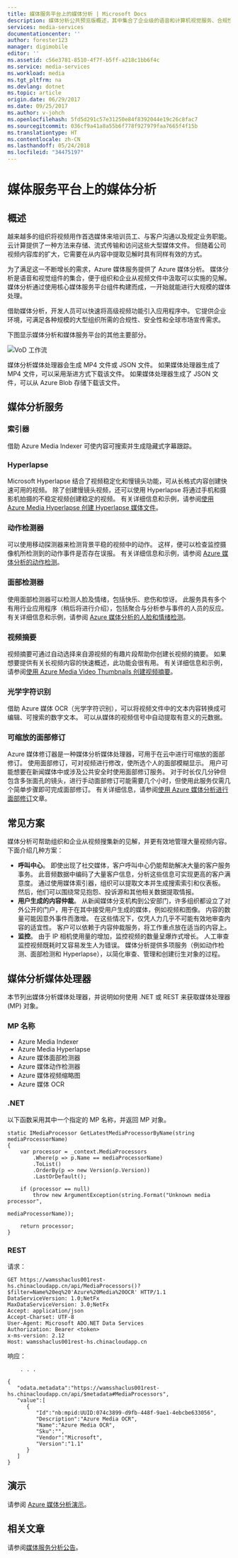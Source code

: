 ```yaml
---
title: 媒体服务平台上的媒体分析 | Microsoft Docs
description: 媒体分析公共预览版概述，其中集合了企业级的语音和计算机视觉服务、合规性、安全性和全球市场宣传功能
services: media-services
documentationcenter: ''
author: forester123
manager: digimobile
editor: ''
ms.assetid: c56e3781-8510-4f7f-b5ff-a218c1bb6f4c
ms.service: media-services
ms.workload: media
ms.tgt_pltfrm: na
ms.devlang: dotnet
ms.topic: article
origin.date: 06/29/2017
ms.date: 09/25/2017
ms.author: v-johch
ms.openlocfilehash: 5fd5d291c57e31250e84f8392044e19c26c8fac7
ms.sourcegitcommit: 036cf9a41a8a55b6f778f927979faa7665f4f15b
ms.translationtype: HT
ms.contentlocale: zh-CN
ms.lasthandoff: 05/24/2018
ms.locfileid: "34475197"
---
```

# <a name="media-analytics-on-the-media-services-platform"></a>媒体服务平台上的媒体分析
## <a name="overview"></a>概述
越来越多的组织将视频用作首选媒体来培训员工、与客户沟通以及规定业务职能。 云计算提供了一种方法来存储、流式传输和访问这些大型媒体文件。 但随着公司视频内容库的扩大，它需要在从内容中提取见解时具有同样有效的方式。 

为了满足这一不断增长的需求，Azure 媒体服务提供了 Azure 媒体分析。 媒体分析是语音和视觉组件的集合，便于组织和企业从视频文件中汲取可以实施的见解。 媒体分析通过使用核心媒体服务平台组件构建而成，一开始就能进行大规模的媒体处理。

借助媒体分析，开发人员可以快速将高级视频功能引入应用程序中。 它提供企业环境，可满足各种规模的大型组织所需的合规性、安全性和全球市场宣传需求。

下图显示媒体分析和媒体服务平台的其他主要部分。 

![VoD 工作流](./media/media-services-analytics-overview/media-services-analytics-overview01.png)

媒体分析媒体处理器会生成 MP4 文件或 JSON 文件。 如果媒体处理器生成了 MP4 文件，可以采用渐进方式下载该文件。 如果媒体处理器生成了 JSON 文件，可以从 Azure Blob 存储下载该文件。 

## <a name="media-analytics-services"></a>媒体分析服务

### <a name="indexer"></a>索引器
借助 Azure Media Indexer 可使内容可搜索并生成隐藏式字幕跟踪。 
### <a name="hyperlapse"></a>Hyperlapse
Microsoft Hyperlapse 结合了视频稳定化和慢镜头功能，可从长格式内容创建快速可用的视频。 除了创建慢镜头视频，还可以使用 Hyperlapse 将通过手机和摄影机拍摄的不稳定视频创建稳定的视频。 有关详细信息和示例，请参阅[使用 Azure Media Hyperlapse 创建 Hyperlapse 媒体文件](media-services-hyperlapse-content.md)。
### <a name="motion-detector"></a>动作检测器
可以使用移动探测器来检测背景平稳的视频中的动作。 这样，便可以检查监控摄像机所检测到的动作事件是否存在误报。 有关详细信息和示例，请参阅 [Azure 媒体分析的动作检测](media-services-motion-detection.md)。
### <a name="face-detector"></a>面部检测器
使用面部检测器可以检测人脸及情绪，包括快乐、悲伤和惊讶。 此服务具有多个有用行业应用程序（稍后将进行介绍），包括聚合与分析参与事件的人员的反应。 有关详细信息和示例，请参阅 [Azure 媒体分析的人脸和情绪检测](media-services-face-and-emotion-detection.md)。
### <a name="video-summarization"></a>视频摘要
视频摘要可通过自动选择来自源视频的有趣片段帮助你创建长视频的摘要。 如果想要提供有关长视频内容的快速概述，此功能会很有用。 有关详细信息和示例，请参阅[使用 Azure Media Video Thumbnails 创建视频摘要](media-services-video-summarization.md)。
### <a name="optical-character-recognition"></a>光学字符识别
借助 Azure 媒体 OCR（光学字符识别），可以将视频文件中的文本内容转换成可编辑、可搜索的数字文本。 可以从媒体的视频信号中自动提取有意义的元数据。
### <a name="scalable-face-redaction"></a>可缩放的面部修订
Azure 媒体修订器是一种媒体分析媒体处理器，可用于在云中进行可缩放的面部修订。 使用面部修订，可对视频进行修改，使所选个人的面部模糊显示。 用户可能想要在新闻媒体中或涉及公共安全时使用面部修订服务。 对于时长仅几分钟但包含多张面孔的镜头，进行手动面部修订可能需要几个小时，但使用此服务仅需几个简单步骤即可完成面部修订。 有关详细信息，请参阅[使用 Azure 媒体分析进行面部修订](media-services-face-redaction.md)文章。

## <a name="common-scenarios"></a>常见方案
媒体分析可帮助组织和企业从视频搜集新的见解，并更有效地管理大量视频内容。 下面介绍几种方案：

* **呼叫中心**。 即使出现了社交媒体，客户呼叫中心仍能帮助解决大量的客户服务事务。 此音频数据中编码了大量客户信息，分析这些信息可实现更高的客户满意度。 通过使用媒体索引器，组织可以提取文本并生成搜索索引和仪表板。 然后，他们可以围绕常见抱怨、投诉源和其他相关数据提取情报。
* **用户生成的内容仲裁**。 从新闻媒体分支机构到公安部门，许多组织都设立了对外公开的门户，用于在其中接受用户生成的媒体，例如视频和图像。 内容的数量可能因意外事件而激增。 在这些情况下，仅凭人力几乎不可能有效地审查内容的适宜性。 客户可以依赖于内容仲裁服务，将工作重点放在适当的内容上。
* **监控**。 由于 IP 相机使用量的增加，监控视频的数量呈爆炸式增长。 人工审查监控视频既耗时又容易发生人为错误。 媒体分析提供多项服务（例如动作检测、面部检测和 Hyperlapse），以简化审查、管理和创建衍生对象的过程。

## <a name="media-analytics-media-processors"></a>媒体分析媒体处理器
本节列出媒体分析媒体处理器，并说明如何使用 .NET 或 REST 来获取媒体处理器 (MP) 对象。

### <a name="mp-names"></a>MP 名称
* Azure Media Indexer
* Azure Media Hyperlapse
* Azure 媒体面部检测器
* Azure 媒体动作检测器
* Azure 媒体视频缩略图
* Azure 媒体 OCR

### <a name="net"></a>.NET
以下函数采用其中一个指定的 MP 名称，并返回 MP 对象。

    static IMediaProcessor GetLatestMediaProcessorByName(string mediaProcessorName)
    {
        var processor = _context.MediaProcessors
            .Where(p => p.Name == mediaProcessorName)
            .ToList()
            .OrderBy(p => new Version(p.Version))
            .LastOrDefault();

        if (processor == null)
            throw new ArgumentException(string.Format("Unknown media processor",
                                                       mediaProcessorName));

        return processor;
    }


### <a name="rest"></a>REST
请求：

    GET https://wamsshaclus001rest-hs.chinacloudapp.cn/api/MediaProcessors()?$filter=Name%20eq%20'Azure%20Media%20OCR' HTTP/1.1
    DataServiceVersion: 1.0;NetFx
    MaxDataServiceVersion: 3.0;NetFx
    Accept: application/json
    Accept-Charset: UTF-8
    User-Agent: Microsoft ADO.NET Data Services
    Authorization: Bearer <token>
    x-ms-version: 2.12
    Host: wamsshaclus001rest-hs.chinacloudapp.cn

响应：

        . . .

    {  
       "odata.metadata":"https://wamsshaclus001rest-hs.chinacloudapp.cn/api/$metadata#MediaProcessors",
       "value":[  
          {  
             "Id":"nb:mpid:UUID:074c3899-d9fb-448f-9ae1-4ebcbe633056",
             "Description":"Azure Media OCR",
             "Name":"Azure Media OCR",
             "Sku":"",
             "Vendor":"Microsoft",
             "Version":"1.1"
          }
       ]
    }

## <a name="demos"></a>演示
请参阅 [Azure 媒体分析演示](http://azuremedialabs.azurewebsites.net/demos/Analytics.html)。

## <a name="related-articles"></a>相关文章
请参阅[媒体服务分析公告](https://azure.microsoft.com/blog/introducing-azure-media-analytics/)。

<!-- Images -->

[overview]: ./media/media-services-video-on-demand-workflow/media-services-video-on-demand.png

<!--Update_Description: whole content refine-->